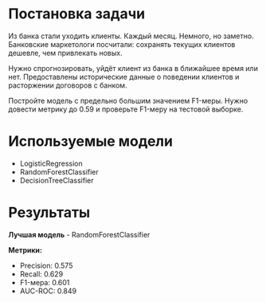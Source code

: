 # Постановка задачи

Из банка стали уходить клиенты. Каждый месяц. Немного, но заметно. Банковские маркетологи посчитали: сохранять текущих клиентов дешевле, чем привлекать новых.

Нужно спрогнозировать, уйдёт клиент из банка в ближайшее время или нет. Предоставлены исторические данные о поведении клиентов и расторжении договоров с банком.

Постройте модель с предельно большим значением F1-меры. Нужно довести метрику до 0.59 и проверьте F1-меру на тестовой выборке.

# Используемые модели

- LogisticRegression
- RandomForestClassifier
- DecisionTreeClassifier

# Результаты

**Лучшая модель** - RandomForestClassifier

**Метрики:**
- Precision: 0.575
- Recall: 0.629
- F1-мера: 0.601
- AUC-ROC:  0.849 
